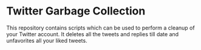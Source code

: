# Twitter Garbage Collection
This repository contains scripts which can be used to perform a cleanup of your Twitter account. It deletes all the tweets and replies till date and unfavorites all your liked tweets.
